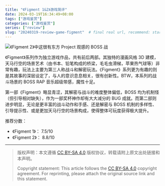 ```yaml
---
title: "《Figment 1&2》游戏简评"
date: 2024-03-19T16:34:49+08:00
tags: ["游戏鉴赏"]
categories: ["游戏鉴赏"]
series: ["review"] 
slug: "20240319-review-game-figment"  # final real url, recommend: start by date, follow lower case words with hyphen splitter. E.g., `20230316-text-title`
---
```


![《Figment 2》中这很有东方 Project 观感的 BOSS 战](/img/posts/20240319-f.png "《Figment 2》中这很有东方 Project 观感的 BOSS 战")

《Figment》系列作为独立游戏作品，共有前后两部。其独特的漫画风格 3D 建模，天马行空的场景艺术（由书本、铅笔构成的桥梁，毛毛虫滑梯，苹果热气球等）非常有趣，玩法上主要为第三人称战斗和解密玩法。《Figment》系列更为有趣的则是其故事的深层设定了，与人的意识息息相关，很有创新性。BTW，本系列的战斗场景的 BOSS RAP 音乐超级带感，魔性十足。

第一部《Figment》略显青涩，其解密与战斗的难度整体偏低，BOSS 均为机制怪（但引导相对缺失），作为一部奖杯神作却有大大减分的 BUG 成就。而第二部则进步明显，无论是更丰富的战斗动作和手感、还是解密与 BOSS 机制的多样性、引导提示性、或是更加天马行空的场景构成，使得整体可玩度获得极大提升。

推荐分数：
* 《Figment 1》： 7.5/10
* 《Figment 2》： 8.8/10

---

> 版权声明：本文遵循 [CC BY-SA 4.0](https://creativecommons.org/licenses/by-sa/4.0/deed.zh) 版权协议，转载请附上原文出处链接和本声明。
>
> Copyright statement: This article follows the [CC BY-SA 4.0](https://creativecommons.org/licenses/by-sa/4.0/deed.en) copyright agreement. For reprinting, please attach the original source link and this statement.
